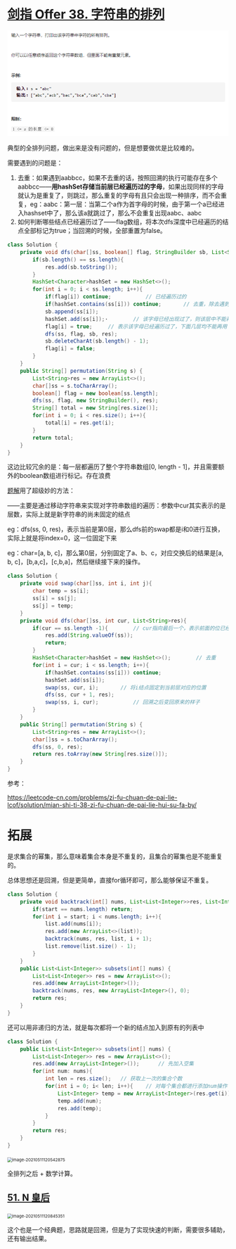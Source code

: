 # [剑指 Offer 38. 字符串的排列](https://leetcode-cn.com/problems/zi-fu-chuan-de-pai-lie-lcof/)

<img src="pic\image-20210507223055731.png" alt="image-20210507223055731" style="zoom: 80%;" />

典型的全排列问题，做出来是没有问题的，但是想要做优是比较难的。

需要遇到的问题是：

1. 去重：如果遇到aabbcc，如果不去重的话，按照回溯的执行可能存在多个aabbcc——**用hashSet存储当前层已经遍历过的字母**，如果出现同样的字母就认为是重复了，则跳过，那么重复的字母有且只会出现一种排序，而不会重复，eg：aabc：第一层：当第二个a作为首字母的时候，由于第一个a已经进入hashset中了，那么该a就跳过了，那么不会重复出现aabc、aabc
2. 如何判断哪些结点已经遍历过了——flag数组，将本次dfs深度中已经遍历的结点全部标记为true；当回溯的时候，全部重置为false。

```java
class Solution {
    private void dfs(char[]ss, boolean[] flag, StringBuilder sb, List<String>res){
        if(sb.length() == ss.length){
            res.add(sb.toString());
        }
        HashSet<Character>hashSet = new HashSet<>();
        for(int i = 0; i < ss.length; i++){
            if(flag[i]) continue;           // 已经遍历过的
            if(hashSet.contains(ss[i])) continue;       // 去重，除去遇到一样的
            sb.append(ss[i]);
            hashSet.add(ss[i]);·		// 该字母已经出现过了，则该层中不能再次进入同样的一个字母
            flag[i] = true;		// 表示该字母已经遍历过了，下面几层均不能再用
            dfs(ss, flag, sb, res);
            sb.deleteCharAt(sb.length() - 1);
            flag[i] = false;
        }
    }
    public String[] permutation(String s) {
        List<String>res = new ArrayList<>();
        char[]ss = s.toCharArray();
        boolean[] flag = new boolean[ss.length];
        dfs(ss, flag, new StringBuilder(), res);
        String[] total = new String[res.size()];
        for(int i = 0; i < res.size(); i++){
            total[i] = res.get(i);
        }
        return total;
    }
}
```

这边比较冗余的是：每一层都遍历了整个字符串数组[0, length - 1]，并且需要额外的boolean数组进行标记。存在浪费

[题解](https://leetcode-cn.com/problems/zi-fu-chuan-de-pai-lie-lcof/solution/mian-shi-ti-38-zi-fu-chuan-de-pai-lie-hui-su-fa-by/)用了超级妙的方法：

——主要是通过移动字符串来实现对字符串数组的遍历：参数中cur其实表示的是层数，实际上就是新字符串的尚未固定的结点

eg：dfs(ss, 0, res)，表示当前是第0层，那么dfs前的swap都是i和0进行互换，实际上就是将index=0，这一位固定下来

eg：char=[a, b, c]，那么第0层，分别固定了a、b、c，对应交换后的结果是[a, b, c]，[b,a,c]，[c,b,a]，然后继续接下来的操作。

```java
class Solution {
    private void swap(char[]ss, int i, int j){
        char temp = ss[i];
        ss[i] = ss[j];
        ss[j] = temp;
    }
    private void dfs(char[]ss, int cur, List<String>res){
        if(cur == ss.length -1){		// cur指向最后一个，表示前面的位已经全部固定了，则可以直接返回了
            res.add(String.valueOf(ss));
            return;
        }
        HashSet<Character>hashSet = new HashSet<>();		// 去重
        for(int i = cur; i < ss.length; i++){
            if(hashSet.contains(ss[i])) continue;
            hashSet.add(ss[i]);
            swap(ss, cur, i);		// 将i结点固定到当前层对应的位置
            dfs(ss, cur + 1, res);
            swap(ss, i, cur);			// 回溯之后变回原来的样子
        }
    }
    public String[] permutation(String s) {
        List<String>res = new ArrayList<>();
        char[]ss = s.toCharArray();
        dfs(ss, 0, res);
        return res.toArray(new String[res.size()]);
    }
}
```

参考：

https://leetcode-cn.com/problems/zi-fu-chuan-de-pai-lie-lcof/solution/mian-shi-ti-38-zi-fu-chuan-de-pai-lie-hui-su-fa-by/

# 拓展

是求集合的幂集，那么意味着集合本身是不重复的，且集合的幂集也是不能重复的。

总体思想还是回溯，但是更简单，直接for循环即可，那么能够保证不重复。

```java
class Solution {
    private void backtrack(int[] nums, List<List<Integer>>res, List<Integer>list, int start){
        if(start == nums.length) return;
        for(int i = start; i < nums.length; i++){
            list.add(nums[i]);
            res.add(new ArrayList<>(list));
            backtrack(nums, res, list, i + 1);
            list.remove(list.size() - 1);
        }
    }
    public List<List<Integer>> subsets(int[] nums) {
        List<List<Integer>> res = new ArrayList<>();
        res.add(new ArrayList<Integer>());
        backtrack(nums, res, new ArrayList<Integer>(), 0);
        return res;
    }
}
```

还可以用非递归的方法，就是每次都将一个新的结点加入到原有的列表中

```java
class Solution {
    public List<List<Integer>> subsets(int[] nums) {
        List<List<Integer>> res = new ArrayList<>();
        res.add(new ArrayList<Integer>());      // 先加入空集
        for(int num: nums){
            int len = res.size();	// 获取上一次的集合个数
            for(int i = 0; i< len; i++){	// 对每个集合都进行添加num操作
                List<Integer> temp = new ArrayList<Integer>(res.get(i));
                temp.add(num);
                res.add(temp);
            }
        }
        return res;
    }
}
```



<img src="C:\Users\surface\AppData\Roaming\Typora\typora-user-images\image-20210511120542875.png" alt="image-20210511120542875" style="zoom:67%;" />

全排列之后 + 数学计算。

## [51. N 皇后](https://leetcode-cn.com/problems/n-queens/)

<img src="C:\Users\surface\AppData\Roaming\Typora\typora-user-images\image-20210511120845351.png" alt="image-20210511120845351" style="zoom:67%;" />

这个也是一个经典题，思路就是回溯，但是为了实现快速的判断，需要很多辅助，还有输出结果。
